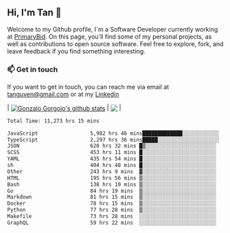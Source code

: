 ## Hi, I'm Tan 👋

Welcome to my Github profile, I´m a Software Developer currently working at [PrimaryBid](https://primarybid.com/). On this page, you'll find some of my personal projects, as well as contributions to open source software. Feel free to explore, fork, and leave feedback if you find something interesting.

### 📫 Get in touch

If you want to get in touch, you can reach me via email at [tanguven@gmail.com](mailto:tanguven@gmail.com) or at my [Linkedin](https://www.linkedin.com/in/tanguven/)

| <a href="https://github.com/tnguven"><img align="center" src="https://github-readme-stats.vercel.app/api?username=tnguven&show_icons=true&include_all_commits=true&theme=gotham&hide_border=true" alt="Gonzalo Gorgojo's github stats" /></a> | <a href="https://github.com/tnguven"><img align="center" src="https://github-readme-stats.vercel.app/api/top-langs/?username=tnguven&layout=compact&theme=gotham&hide_border=true" /></a> |

<!--START_SECTION:waka-->

```txt
Total Time: 11,273 hrs 15 mins

JavaScript                 5,982 hrs 46 mins█████████████░░░░░░░░░░░░   51.95 %
TypeScript                 2,297 hrs 36 mins█████░░░░░░░░░░░░░░░░░░░░   19.95 %
JSON                       620 hrs 32 mins █▒░░░░░░░░░░░░░░░░░░░░░░░   05.39 %
SCSS                       453 hrs 11 mins █░░░░░░░░░░░░░░░░░░░░░░░░   03.94 %
YAML                       435 hrs 54 mins █░░░░░░░░░░░░░░░░░░░░░░░░   03.79 %
sh                         404 hrs 48 mins █░░░░░░░░░░░░░░░░░░░░░░░░   03.51 %
Other                      243 hrs 9 mins  ▓░░░░░░░░░░░░░░░░░░░░░░░░   02.11 %
HTML                       195 hrs 56 mins ▒░░░░░░░░░░░░░░░░░░░░░░░░   01.70 %
Bash                       138 hrs 10 mins ▒░░░░░░░░░░░░░░░░░░░░░░░░   01.20 %
Go                         84 hrs 19 mins  ▒░░░░░░░░░░░░░░░░░░░░░░░░   00.73 %
Markdown                   81 hrs 15 mins  ▒░░░░░░░░░░░░░░░░░░░░░░░░   00.71 %
Docker                     78 hrs 15 mins  ▒░░░░░░░░░░░░░░░░░░░░░░░░   00.68 %
Python                     77 hrs 28 mins  ▒░░░░░░░░░░░░░░░░░░░░░░░░   00.67 %
Makefile                   73 hrs 28 mins  ░░░░░░░░░░░░░░░░░░░░░░░░░   00.64 %
GraphQL                    59 hrs 22 mins  ░░░░░░░░░░░░░░░░░░░░░░░░░   00.52 %
```

<!--END_SECTION:waka-->
